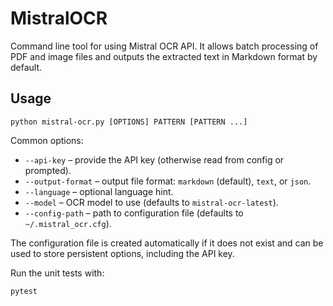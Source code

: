 # MistralOCR

Command line tool for using Mistral OCR API. It allows batch processing of PDF
and image files and outputs the extracted text in Markdown format by default.

## Usage

```
python mistral-ocr.py [OPTIONS] PATTERN [PATTERN ...]
```

Common options:

- `--api-key` – provide the API key (otherwise read from config or prompted).
- `--output-format` – output file format: `markdown` (default), `text`, or `json`.
- `--language` – optional language hint.
- `--model` – OCR model to use (defaults to `mistral-ocr-latest`).
- `--config-path` – path to configuration file (defaults to `~/.mistral_ocr.cfg`).

The configuration file is created automatically if it does not exist and can be
used to store persistent options, including the API key.

Run the unit tests with:

```
pytest
```
